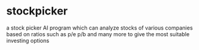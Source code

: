 # stockpicker
a stock picker AI program  which can analyze stocks of various companies based on ratios such as p/e p/b and many more to give the most suitable investing options 
